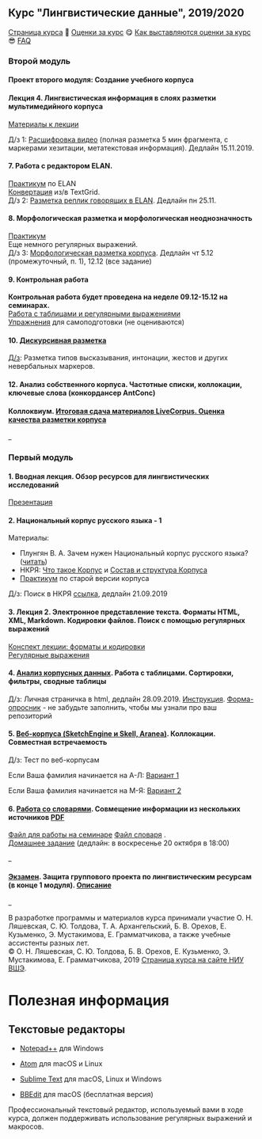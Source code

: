 ## Курс "Лингвистические данные", 2019/2020

<a href="https://olesar.github.io/lingdata">Страница курса</a> &#129303; <a href="https://docs.google.com/spreadsheets/d/1CB4rxu__FAfr4qSfwkbjF6oLBgohDAoSZzhCUHb3Ia0/edit?usp=sharing">Оценки за курс</a> &#128523; <a href="">Как выставляются оценки за курс</a> &#128526; <a href="">FAQ</a>


### Второй модуль 

#### Проект второго модуля: Создание учебного корпуса

#### Лекция 4. Лингвистическая информация в слоях разметки мультимедийного корпуса  
[Материалы к лекции](4multimedia.md)

Д/з 1: [Расшифровка видео](hw5-transcript.md) (полная разметка 5 мин фрагмента, с маркерами хезитации, метатекстовая информация). Дедлайн 15.11.2019.

#### 7. Работа с редактором ELAN. 
[Практикум](practicum-elan.md) по ELAN  
[Конвертация](practicum-elan-textgrid.md) из/в TextGrid.  
Д/з 2: [Разметка реплик говорящих в ELAN](hw6-elan.md). Дедлайн пн 25.11.  



#### 8. Морфологическая разметка и морфологическая неоднозначность  
[Практикум](practicum-tagging-parsing.md)  
Еще немного регулярных выражений.  
Д/з 3: [Морфологическая разметка корпуса](hw7_tagging.md). Дедлайн чт 5.12 (промежуточный, п. 1), 12.12 (все задание)  

#### 9. Контрольная работа  
**Контрольная работа будет проведена на неделе 09.12-15.12 на семинарах.**  
[Работа с таблицами и регулярными выражениями](test.md)  
[Упражнения](regex-trainers.md) для самоподготовки (не оцениваются)  

#### 10. <a href="">Дискурсивная разметка</a>  
[Д/з](): Разметка типов высказывания, интонации, жестов и других невербальных маркеров.

#### 12. Анализ собственного корпуса. Частотные списки, коллокации, ключевые слова (конкордансер AntConc)  

#### Коллоквиум. <a href="">Итоговая сдача материалов LiveCorpus. Оценка качества разметки корпуса</a>  

\_

### Первый модуль

#### 1. Вводная лекция. Обзор ресурсов для лингвистических исследований   
[Презентация](1LingResources.pdf)

#### 2. Национальный корпус русского языка - 1  
Материалы:  
* Плунгян В. А. Зачем нужен Национальный корпус русского языка? (<a href="http://ruscorpora.ru/new/sbornik2005/02plu.pdf">читать</a>)  
* НКРЯ: <a href="http://ruscorpora.ru/new/corpora-intro.html">Что такое Корпус</a> и <a href="http://ruscorpora.ru/new/corpora-structure.html">Состав и структура Корпуса</a> 
* [Практикум](practicum1-rnc.md) по старой версии корпуса

Д/з: Поиск в НКРЯ [ссылка](hw1-RNC.md), дедлайн 21.09.2019   

#### 3. Лекция 2. Электронное представление текста. Форматы HTML, XML, Markdown. Кодировки файлов. Поиск с помощью регулярных выражений     
<a href="2TextFormats.md">Конспект лекции: форматы и кодировки</a>   
<a href="3RegExp.md">Регулярные выражения</a>   

#### 4. <a href="">Анализ корпусных данных</a>. Работа с таблицами. Сортировки, фильтры, сводные таблицы  

Д/з: Личная страничка в html, дедлайн 28.09.2019. [Инструкция](hw2-HTML.md). [Форма-опросник](https://forms.gle/VpkBKkZbUg9tYEr39) - не забудьте заполнить, чтобы мы узнали про ваш репозиторий

#### 5. <a href="practicum-web-corpora.md">Веб-корпуса (SketchEngine и Skell, Aranea)</a>. Коллокации. Совместная встречаемость  

Д/з: Тест по веб-корпусам

Если Ваша фамилия начинается на А-Л: [Вариант 1](https://docs.google.com/forms/d/e/1FAIpQLSeaOiQlhSEfT46G1MVLixQih39afmC6R1YdGuJRyqfwQzMaVw/viewform?usp=sf_link)

Если Ваша фамилия начинается на М-Я: [Вариант 2](https://docs.google.com/forms/d/e/1FAIpQLSeHCjYSZN-CMdQ6CxFZN_PCSVOHVazqSEssCn6vwJIleuZDYA/viewform?usp=sf_link)

#### 6. [Работа со словарями](https://github.com/olesar/lingdata/blob/gh-pages/practicum_spreadsheets-merging.md). Совмещение информации из нескольких источников [PDF](https://github.com/olesar/lingdata/blob/gh-pages/data/practicum_spreadsheets-merging.pdf)   
[Файл для работы на семинаре](https://github.com/olesar/lingdata/blob/gh-pages/data/corpus_freq.xlsx?raw=true)  [Файл словаря](https://github.com/olesar/lingdata/blob/gh-pages/data/ozhegovw.zip)     .   
[Домашнее задание](https://docs.google.com/forms/d/e/1FAIpQLScXT61nzYMxzao8bs3CVfICxcVCrpXE_rPYdD_9oApLIhcQ1w/viewform) (дедлайн: в воскресенье 20 октября в 18:00)

\_ 

#### <a href="">Экзамен</a>. Защита группового проекта по лингвистическим ресурсам (в конце 1 модуля). [Описание](exam.md)

\_



В разработке программы и материалов курса принимали участие О. Н. Ляшевская, С. Ю. Толдова, Т. А. Архангельский, Б. В. Орехов, Е. Кузьменко, Э. Мустакимова, Е. Грамматчикова, а также учебные ассистенты разных лет.  
© О. Н. Ляшевская, С. Ю. Толдова, Б. В. Орехов, Е. Кузьменко, Э. Мустакимова, Е. Грамматчикова, 2019 
<a href="https://www.hse.ru/edu/courses/298695936">Страница курса на сайте НИУ ВШЭ</a>. 


# Полезная информация

## Текстовые редакторы

* [Notepad++](https://notepad-plus-plus.org) для Windows

* [Atom](https://atom.io) для macOS и Linux

* [Sublime Text](https) для macOS, Linux и Windows

* [BBEdit](https) для macOS (бесплатная версия)

Профессиональный текстовый редактор, используемый вами в ходе курса, должен поддерживать использование регулярных выражений и макросов.

